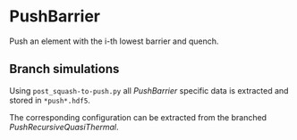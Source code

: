 # PushBarrier

Push an element with the i-th lowest barrier and quench.

## Branch simulations

Using `post_squash-to-push.py` all *PushBarrier* specific data is extracted and 
stored in `*push*.hdf5`.

The corresponding configuration can be extracted from the branched *PushRecursiveQuasiThermal*.
